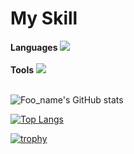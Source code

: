 # My Skill
**Languages**
<img src="https://skillicons.dev/icons?i=html,css,js,python,java,kotlin" /> <br /><br />
**Tools**
<img src="https://skillicons.dev/icons?i=github,vscode,discord,slack," /> <br /><br />

![Foo_name's GitHub stats](https://github-readme-stats.vercel.app/api?username=yutosato-toh&show_icons=true&theme=vue-dark)

[![Top Langs](https://github-readme-stats.vercel.app/api/top-langs/?username=yutosato-toh&layout=compact&theme=vue-dark)](https://github.com/anuraghazra/github-readme-stats)

[![trophy](https://github-profile-trophy.vercel.app/?username=yutosato-toh&theme=discord)](https://github.com/ryo-ma/github-profile-trophy)
